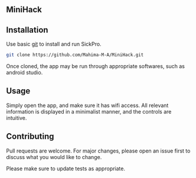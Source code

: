 ## MiniHack

## Installation

Use basic [git](https://services.github.com/on-demand/downloads/github-git-cheat-sheet.pdf) to install and run SickPro.

```bash
git clone https://github.com/Mahima-M-A/MiniHack.git
```

Once cloned, the app may be run through appropriate softwares, such as android studio.

## Usage

Simply open the app, and make sure it has wifi access. All relevant information is displayed in a minimalist manner, and the controls are intuitive.   
## Contributing
Pull requests are welcome. For major changes, please open an issue first to discuss what you would like to change.

Please make sure to update tests as appropriate.

